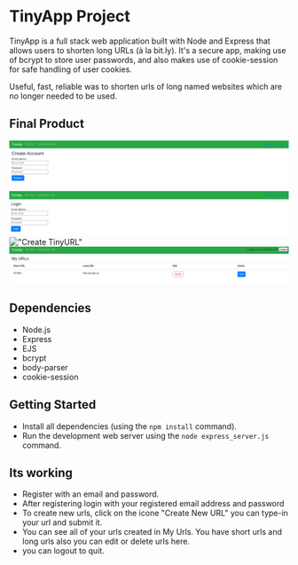 # TinyApp Project

TinyApp is a full stack web application built with Node and Express that allows users to shorten long URLs (à la bit.ly).
It's a secure app, making use of bcrypt to store user passwords, and also makes use of cookie-session for safe handling of user cookies. 

Useful, fast, reliable was to shorten urls of long named websites which are no longer needed to be used.
## Final Product


!["Create Account"](https://github.com/Rabhas01/tinyapp-/blob/master/docs/create_user.png?raw=true)
!["Login Page"](https://github.com/Rabhas01/tinyapp-/blob/master/docs/LogIn_page.png?raw=true)
!["Create TinyURL"](https://user-images.githubusercontent.com/99258125/160058127-194435ed-fc6f-4cbb-b22a-26477a2a9386.png)
!["My url page"](https://github.com/Rabhas01/tinyapp-/blob/master/docs/My_url.png?raw=true)


## Dependencies

- Node.js
- Express
- EJS
- bcrypt
- body-parser
- cookie-session


## Getting Started

- Install all dependencies (using the `npm install` command).
- Run the development web server using the `node express_server.js` command.


## Its working

- Register with an email and password.
- After registering login with your registered email address and password
- To create new urls, click on the icone "Create New URL" you can type-in your url and submit it.
- You can see all of your urls created in My Urls. You have short urls and long urls also you can edit or delete urls here.
- you can logout to quit.

